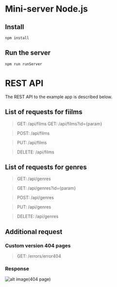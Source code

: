 # Mini-server Node.js 

## Install 

    npm install

## Run the server

    npm run runServer

# REST API

The REST API to the example app is described below.

## List of requests for fiilms

> GET: /api/films
> GET: /api/films?id={param}

> POST: /api/films

> PUT: /api/films

> DELETE: /api/films

## List of requests for genres

> GET: /api/genres

> GET: /api/genres?id={param}

> POST: /api/genres

> PUT: /api/genres

> DELETE: /api/genres

## Additional request
### Custom version 404 pages

> GET: /errors/error404

### Response

![alt image(404 page)](https://i.postimg.cc/V63VjCfh/error404.jpg)
